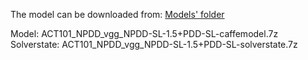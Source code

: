 The model can be downloaded from: [Models' folder](https://drive.google.com/open?id=1Amp9jJSu32tZ_DHe_ljziGzC-fE42Pfg)

Model: ACT101_NPDD_vgg_NPDD-SL-1.5+PDD-SL-caffemodel.7z<br>
Solverstate: ACT101_NPDD_vgg_NPDD-SL-1.5+PDD-SL-solverstate.7z
